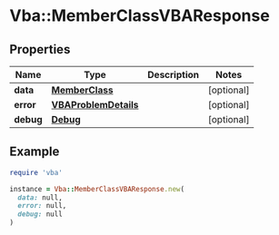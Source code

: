 # Vba::MemberClassVBAResponse

## Properties

| Name | Type | Description | Notes |
| ---- | ---- | ----------- | ----- |
| **data** | [**MemberClass**](MemberClass.md) |  | [optional] |
| **error** | [**VBAProblemDetails**](VBAProblemDetails.md) |  | [optional] |
| **debug** | [**Debug**](Debug.md) |  | [optional] |

## Example

```ruby
require 'vba'

instance = Vba::MemberClassVBAResponse.new(
  data: null,
  error: null,
  debug: null
)
```

